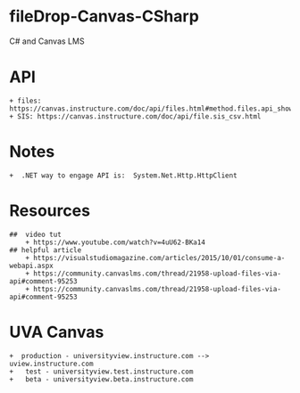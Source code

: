 # fileDrop-Canvas-CSharp
C# and Canvas LMS
#  API
    + files: https://canvas.instructure.com/doc/api/files.html#method.files.api_show
    + SIS: https://canvas.instructure.com/doc/api/file.sis_csv.html
#  Notes
    +  .NET way to engage API is:  System.Net.Http.HttpClient

#  Resources
    ##  video tut
        + https://www.youtube.com/watch?v=4uU62-BKa14
    ## helpful article
        + https://visualstudiomagazine.com/articles/2015/10/01/consume-a-webapi.aspx
        + https://community.canvaslms.com/thread/21958-upload-files-via-api#comment-95253
        + https://community.canvaslms.com/thread/21958-upload-files-via-api#comment-95253
#  UVA Canvas
    +  production - universityview.instructure.com --> uview.instructure.com
    +   test - universityview.test.instructure.com
    +   beta - universityview.beta.instructure.com
